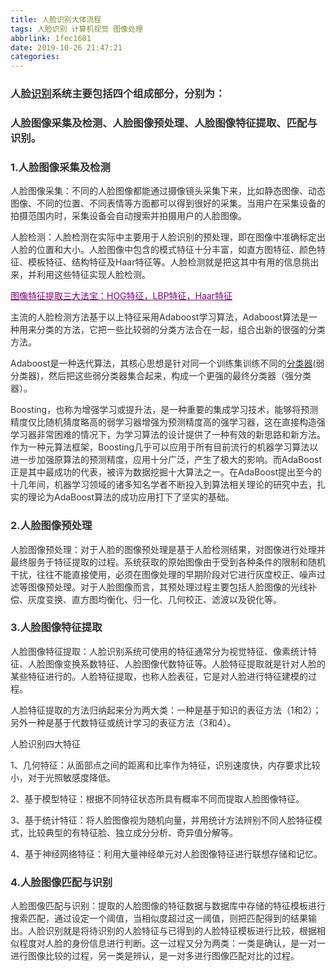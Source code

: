 ```yaml
---
title: 人脸识别大体流程
tags: 人脸识别 计算机视觉 图像处理
abbrlink: 1fec1601
date: 2019-10-26 21:47:21
categories:
---
```


<!--more-->

<h3 style="margin-left:0pt;"><strong><span style="color:#333333;">人脸</span><a href="https://baike.baidu.com/item/%E8%AF%86%E5%88%AB"><span style="color:#333333;">识别</span></a><span style="color:#333333;">系统主要包括四个组成部分，分别为：</span></strong></h3>

<h3 style="margin-left:0pt;"><strong><span style="color:#333333;">人脸图像采集及检测、人脸图像预处理、人脸图像特征提取</span><span style="color:#333333;">、</span><span style="color:#333333;">匹配与识别。</span></strong></h3>

<h3 style="margin-left:0pt;"><strong><strong><span style="color:#333333;"><strong>1.</strong></span></strong><strong><span style="color:#333333;"><strong>人脸图像采集及检测</strong></span></strong></strong></h3>

<p style="margin-left:0pt;"><span style="color:#333333;">人脸图像采集：不同的人脸图像都能通过摄像镜头采集下来，比如静态图像、动态图像、不同的位置、不同表情等方面都可以得到很好的采集。当用户在采集设备的拍摄范围内时，采集设备会自动搜索并拍摄用户的人脸图像。</span></p>

<p style="margin-left:0pt;"><span style="color:#333333;">人脸检测：人脸检测在实际中主要用于人脸识别的预处理，即在图像中准确标定出人脸的位置和大小。人脸图像中包含的模式特征十分丰富，如</span><span style="color:#333333;">直方图特征、颜色特征、模板特征、结构特征及Haar特征等。</span><span style="color:#333333;">人脸检测就是把这其中有用的信息挑出来，并利用这些特征实现人脸检测。</span></p>

<p style="margin-left:0pt;"><a href="https://www.cnblogs.com/zhehan54/p/6723956.html"><u><span style="color:#800080;"><u>图像特征提取三大法宝：HOG特征，LBP特征，Haar特征</u></span></u></a></p>

<p style="margin-left:0pt;"><span style="color:#333333;">主流的人脸检测方法基于以上特征采用Adaboost学习算法，Adaboost算法是一种用来分类的方法，它把一些比较弱的分类方法合在一起，组合出新的很强的分类方法。</span></p>

<p style="margin-left:0pt;"><span style="color:#333333;">Adaboost是一种迭代算法，其核心思想是针对同一个训练集训练不</span><span style="color:#333333;">同的</span><a href="https://baike.baidu.com/item/%E5%88%86%E7%B1%BB%E5%99%A8/3317404"><span style="color:#333333;">分类器</span></a><span style="color:#333333;">(弱</span><span style="color:#333333;">分类器)，然后把这些弱分类器集合起来，构成一个更强的最终分类器（强分类器）。</span></p>

<p style="margin-left:0pt;"><span style="color:#333333;">Boosting，也称为增强学习或提升法，是一种重要的集成学习技术，能够将预测精度仅比随机猜度略高的弱学习器增强为预测精度高的强学习器，这在直接构造强学习器非常困难的情况下，为学习算法的设计提供了一种有效的新思路和新方法。作为一种元算法框架，Boosting几乎可以应用于所有目前流行的机器学习算法以进一步加强原算法的预测精度，应用十分广泛，产生了极大的影响。而AdaBoost正是其中最成功的代表，被评为数据挖掘十大算法之一。在AdaBoost提出至今的十几年间，机器学习领域的诸多知名学者不断投入到算法相关理论的研究中去，扎实的理论为AdaBoost算法的成功应用打下了坚实的基础。</span></p>

<h3 style="margin-left:0pt;"><strong><strong><span style="color:#333333;"><strong>2.</strong></span></strong><strong><span style="color:#333333;"><strong>人脸图像预处理</strong></span></strong></strong></h3>

<p style="margin-left:0pt;"><span style="color:#333333;">人脸图像预处理：对于人脸的图像预处理是基于人脸检测结果，对图像进行处理并最终服务于特征提取的过程。系统获取的原始图像由于受到各种条件的限制和随机干扰，往往不能直接使用，必须在图像处理的早期阶段对它进行灰度校正、噪声过滤等图像预处理。对于人脸图像而言，其预处理过程主要包括人脸图像的光线补偿、灰度变换、直方图均衡化、归一化、几何校正、滤波以及锐化等。</span></p>

<h3 style="margin-left:0pt;"><strong><strong><span style="color:#333333;"><strong>3.</strong></span></strong><strong><span style="color:#333333;"><strong>人脸图像特征提取</strong></span></strong></strong></h3>

<p style="margin-left:0pt;"><span style="color:#333333;">人脸图像特征提取：人脸识别系统可使用的特征通常分为视觉特征、像素统计特征、人脸图像变换系数特征、人脸图像代数特征等。人脸特征提取就是针对人脸的某些特征进行的。人脸特征提取，也称人脸表征，它是对人脸进行特征建模的过程。</span></p>

<p style="margin-left:0pt;"><span style="color:#333333;">人脸特征提取的方法归纳起来分为两大类：一种是基于知识的表征方法</span><span style="color:#333333;">（</span><span style="color:#333333;">1和2</span><span style="color:#333333;">）</span><span style="color:#333333;">；另外一种是基于代数特征或统计学习的表征方法</span><span style="color:#333333;">（3和4）</span><span style="color:#333333;">。</span></p>

<p style="margin-left:0pt;"><span style="color:#333333;">人脸识别四大特征</span></p>

<p style="margin-left:0pt;"><span style="color:#333333;">1、几何特征：从面部点之间的距离和比率作为特征，识别速度快，内存要求比较小，对于光照敏感度降低。</span></p>

<p style="margin-left:0pt;"><span style="color:#333333;">2、基于模型特征：根据不同特征状态所具有概率不同而提取人脸图像特征。</span></p>

<p style="margin-left:0pt;"><span style="color:#333333;">3、基于统计特征：将人脸图像视为随机向量，并用统计方法辨别不同人脸特征模式，比较典型的有</span><span style="color:#333333;">特征脸、独立成分分析、奇异值分解</span><span style="color:#333333;">等。</span></p>

<p style="margin-left:0pt;"><span style="color:#333333;">4、基于神经网络特征：利用大量神经单元对人脸图像特征进行联想存储和记忆</span><span style="color:#333333;">。</span></p>

<h3 style="margin-left:0pt;"><strong><a name="3-4"></a><strong><span style="color:#333333;"><strong><a name="人脸图像匹配与识别"></a><a name="3_4"></a><a name="sub246859_3_4"></a>4.</strong></span></strong><strong><span style="color:#333333;"><strong>人脸图像匹配与识别</strong></span></strong></strong></h3>

<p style="margin-left:0pt;"><span style="color:#333333;">人脸图像匹配与识别：提取的人脸图像的特征数据与数据库中存储的特征模板进行搜索匹配，通过设定一个阈值，当相似度超过这一阈值，则把匹配得到的结果输出。人脸识别就是将待识别的人脸特征与已得到的人脸特征模板进行比较，根据相似程度对人脸的身份信息进行判断。这一过程又分为两类：一类是确认，是一对一进行图像比较的过程，另一类是辨认，是一对多进行图像匹配对比的过程。</span></p>

<p style="margin-left:0pt;"> </p>

<p style="margin-left:0pt;"> </p>

